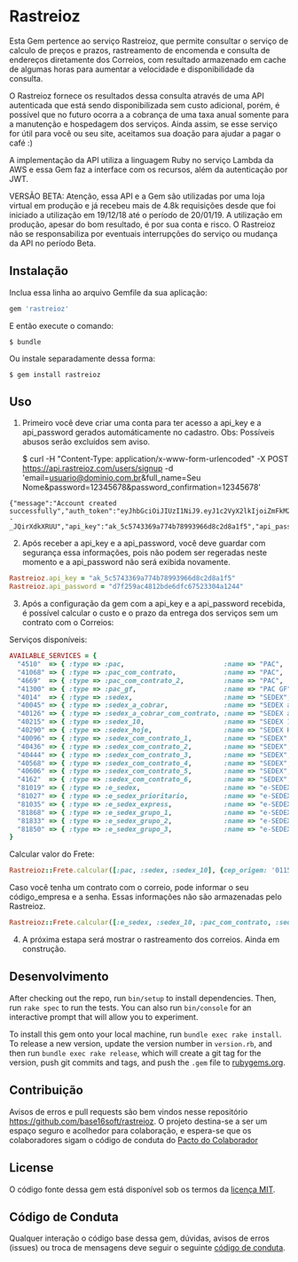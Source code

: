 # Rastreioz

Esta Gem pertence ao serviço Rastreioz, que permite consultar o serviço de calculo de preços e prazos, rastreamento de encomenda e consulta de endereços diretamente dos Correios, com resultado armazenado em cache de algumas horas para aumentar a velocidade e disponibilidade da consulta.

O Rastreioz fornece os resultados dessa consulta através de uma API autenticada que está sendo disponibilizada
sem custo adicional, porém, é possível que no futuro ocorra a a cobrança de uma taxa anual somente para a manutenção e hospedagem dos serviços. Ainda assim, se esse serviço for útil para você ou seu site, aceitamos sua doação para ajudar a pagar o café :)

A implementação da API utiliza a linguagem Ruby no serviço Lambda da AWS e essa Gem faz a interface com os recursos, além da autenticação por JWT.

VERSÃO BETA: Atenção, essa API e a Gem são utilizadas por uma loja virtual em produção e já recebeu mais de 4.8k requisições desde que foi iniciado a utilização em 19/12/18 até o período de 20/01/19. A utilização em produção, apesar do bom resultado, é por sua conta e risco. O Rastreioz não se responsabiliza por eventuais interrupções do serviço ou mudança da API no período Beta.

## Instalação

Inclua essa linha ao arquivo Gemfile da sua aplicação:

```ruby
gem 'rastreioz'
```

E então execute o comando:

    $ bundle

Ou instale separadamente dessa forma:

    $ gem install rastreioz

## Uso

1) Primeiro você deve criar uma conta para ter acesso a api_key e a api_password gerados automáticamente no cadastro. Obs: Possíveis abusos serão excluídos sem aviso.

    $ curl -H "Content-Type: application/x-www-form-urlencoded" -X POST https://api.rastreioz.com/users/signup -d 'email=usuario@dominio.com.br&full_name=Seu Nome&password=12345678&password_confirmation=12345678'

```
{"message":"Account created successfully","auth_token":"eyJhbGciOiJIUzI1NiJ9.eyJ1c2VyX2lkIjoiZmFkM2MyMzItYzZjNy00MjI2LWI1N2ItNDc2Y2ZlM2JlNzQzIiwiZXhwIjoxNTQ3NTEwODA1fQ.W0ftZ_LX_j14ybNwZ1b1G6LeMQA8C--_JQirXdkXRUU","api_key":"ak_5c5743369a774b78993966d8c2d8a1f5","api_password":"d7f259ac4812bde6dfc67523304a1244"}
```

2) Após receber a api_key e a api_password, você deve guardar com segurança essa informações, pois não podem ser regeradas 
neste momento e a api_password não será exibida novamente.

```ruby
Rastreioz.api_key = "ak_5c5743369a774b78993966d8c2d8a1f5"
Rastreioz.api_password = "d7f259ac4812bde6dfc67523304a1244"
```

3) Após a configuração da gem com a api_key e a api_password recebida, é possível calcular o custo e o prazo da entrega dos serviços sem um contrato com o Correios:

Serviços disponíveis:

```ruby
AVAILABLE_SERVICES = {
  "4510"  => { :type => :pac,                         :name => "PAC",            :description => "PAC sem contrato"                  },
  "41068" => { :type => :pac_com_contrato,            :name => "PAC",            :description => "PAC com contrato"                  },
  "4669"  => { :type => :pac_com_contrato_2,          :name => "PAC",            :description => "PAC com contrato"                  },
  "41300" => { :type => :pac_gf,                      :name => "PAC GF",         :description => "PAC para grandes formatos"         },
  "4014"  => { :type => :sedex,                       :name => "SEDEX",          :description => "SEDEX sem contrato"                },
  "40045" => { :type => :sedex_a_cobrar,              :name => "SEDEX a Cobrar", :description => "SEDEX a Cobrar, sem contrato"      },
  "40126" => { :type => :sedex_a_cobrar_com_contrato, :name => "SEDEX a Cobrar", :description => "SEDEX a Cobrar, com contrato"      },
  "40215" => { :type => :sedex_10,                    :name => "SEDEX 10",       :description => "SEDEX 10, sem contrato"            },
  "40290" => { :type => :sedex_hoje,                  :name => "SEDEX Hoje",     :description => "SEDEX Hoje, sem contrato"          },
  "40096" => { :type => :sedex_com_contrato_1,        :name => "SEDEX",          :description => "SEDEX com contrato"                },
  "40436" => { :type => :sedex_com_contrato_2,        :name => "SEDEX",          :description => "SEDEX com contrato"                },
  "40444" => { :type => :sedex_com_contrato_3,        :name => "SEDEX",          :description => "SEDEX com contrato"                },
  "40568" => { :type => :sedex_com_contrato_4,        :name => "SEDEX",          :description => "SEDEX com contrato"                },
  "40606" => { :type => :sedex_com_contrato_5,        :name => "SEDEX",          :description => "SEDEX com contrato"                },
  "4162"  => { :type => :sedex_com_contrato_6,        :name => "SEDEX",          :description => "SEDEX com contrato"                },
  "81019" => { :type => :e_sedex,                     :name => "e-SEDEX",        :description => "e-SEDEX, com contrato"             },
  "81027" => { :type => :e_sedex_prioritario,         :name => "e-SEDEX",        :description => "e-SEDEX Prioritário, com contrato" },
  "81035" => { :type => :e_sedex_express,             :name => "e-SEDEX",        :description => "e-SEDEX Express, com contrato"     },
  "81868" => { :type => :e_sedex_grupo_1,             :name => "e-SEDEX",        :description => "(Grupo 1) e-SEDEX, com contrato"   },
  "81833" => { :type => :e_sedex_grupo_2,             :name => "e-SEDEX",        :description => "(Grupo 2) e-SEDEX, com contrato"   },
  "81850" => { :type => :e_sedex_grupo_3,             :name => "e-SEDEX",        :description => "(Grupo 3) e-SEDEX, com contrato"   }
}
```
Calcular valor do Frete:

```ruby
Rastreioz::Frete.calcular([:pac, :sedex, :sedex_10], {cep_origem: '01154-010', cep_destino: '06351-140', peso: 2, formato: :caixa_pacote, comprimento: 20, altura: 20, largura: 20, diametro: 20, valor_declarado: 115.00})
```

Caso você tenha um contrato com o correio, pode informar o seu código_empresa e a senha. Essas informações não são armazenadas pelo Rastreioz.

```ruby
Rastreioz::Frete.calcular([:e_sedex, :sedex_10, :pac_com_contrato, :sedex_com_contrato_1], {cep_origem: '01154-010', cep_destino: '06351-140', peso: 2, formato: :caixa_pacote, comprimento: 20, altura: 20, largura: 20, diametro: 20, valor_declarado: 115.00, codigo_empresa: 11111111, senha: 11111111})
```
4) A próxima estapa será mostrar o rastreamento dos correios. Ainda em construção.

## Desenvolvimento

After checking out the repo, run `bin/setup` to install dependencies. Then, run `rake spec` to run the tests. You can also run `bin/console` for an interactive prompt that will allow you to experiment.

To install this gem onto your local machine, run `bundle exec rake install`. To release a new version, update the version number in `version.rb`, and then run `bundle exec rake release`, which will create a git tag for the version, push git commits and tags, and push the `.gem` file to [rubygems.org](https://rubygems.org).

## Contribuição

Avisos de erros e pull requests são bem vindos nesse repositório https://github.com/base16soft/rastreioz. O projeto destina-se a ser um espaço seguro e acolhedor para colaboração, e espera-se que os colaboradores sigam o código de conduta do [Pacto do Colaborador](http://contributor-covenant.org)

## License

O código fonte dessa gem está disponível sob os termos da [licença MIT](https://opensource.org/licenses/MIT).

## Código de Conduta

Qualquer interação o código base dessa gem, dúvidas, avisos de erros (issues) ou troca de mensagens deve seguir o seguinte [código de conduta](https://github.com/base16soft/rastreioz/blob/master/CODE_OF_CONDUCT.md).
